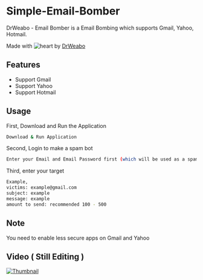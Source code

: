 # Simple-Email-Bomber
DrWeabo - Email Bomber is a Email Bombing which supports Gmail, Yahoo, Hotmail.

Made with ![heart](https://cloud.githubusercontent.com/assets/4301109/16754758/82e3a63c-4813-11e6-9430-6015d98aeaab.png) by <a href=https://youtube.com/DrWeabo>DrWeabo</a>

## Features
- Support Gmail
- Support Yahoo
- Support Hotmail

## Usage
First, Download and Run the Application
``` bash
Download & Run Application
```
Second, Login to make a spam bot
``` bash
Enter your Email and Email Password first (which will be used as a spam bot)
```
Third, enter your target
``` bash
Example,
victims: example@gmail.com
subject: example
message: example
amount to send: recommended 100 - 500
```
## Note
You need to enable less secure apps on Gmail and Yahoo

## Video ( Still Editing )
[![Thumbnail](https://gif.drweabo.com/img/flameascii.gif)](https://www.youtube.com/DrWeabo)
